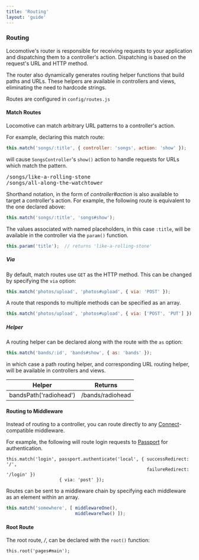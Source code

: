 ```yaml
---
title: 'Routing'
layout: 'guide'
---
```


### Routing

Locomotive's router is responsible for receiving requests to your application
and dispatching them to a controller's action.  Dispatching is based on the
request's URL and HTTP method.

The router also dynamically generates routing helper functions that build paths
and URLs.  These helpers are available in controllers and views, eliminating the
need to hardcode strings.

Routes are configured in `config/routes.js`

#### Match Routes

Locomotive can match arbitrary URL patterns to a controller's action.

For example, declaring this match route:

```javascript
this.match('songs/:title', { controller: 'songs', action: 'show' });
```

will cause `SongsController`'s `show()` action to handle requests for URLs which
match the pattern.

<pre>
/songs/like-a-rolling-stone
/songs/all-along-the-watchtower
</pre>

Shorthand notation, in the form of _controller#action_ is also available to
target a controller's action.  For example, the following route is equivalent to
the one declared above:

```javascript
this.match('songs/:title', 'songs#show');
```

The values associated with named placeholders, in this case `:title`, will be
available in the controller via the `param()` function.

```javascript
this.param('title');  // returns 'like-a-rolling-stone'
```

##### Via

By default, match routes use `GET` as the HTTP method.  This can be changed by
specifying the `via` option:

```javascript
this.match('photos/upload', 'photos#upload', { via: 'POST' });
```

A route that responds to multiple methods can be specified as an array.

```javascript
this.match('photos/upload', 'photos#upload', { via: ['POST', 'PUT'] });
```

##### Helper

A routing helper can be declared along with the route with the `as` option:

```javascript
this.match('bands/:id', 'bands#show', { as: 'bands' });
```

in which case a path routing helper, and corresponding URL routing helper, will
be available in controllers and views.

<div class="row">
  <div class="span4">
    <table class="table table-condensed table-striped">
      <thead>
        <tr>
          <th>Helper</th>
          <th>Returns</th>
        </tr>
      </thead>
      <tbody class="monospace">
        <tr>
          <td>bandsPath('radiohead')</td>
          <td>/bands/radiohead</td>
        </tr>
      </tbody>
    </table>
  </div>
</div>


#### Routing to Middleware

Instead of routing to a controller, you can route directly to any
[Connect](http://www.senchalabs.org/connect/)-compatible middleware.

For example, the following will route login requests to [Passport](http://passportjs.org/)
for authentication.

```
this.match('login', passport.authenticate('local', { successRedirect: '/',
                                                     failureRedirect: '/login' })
                    { via: 'post' });
```

Routes can be sent to a middleware chain by specifying each middleware as an
element within an array.

```javascript
this.match('somewhere', [ middlewareOne(),
                          middlewareTwo() ]);
```

#### Root Route

The root route, _/_, can be declared with the `root()` function:

```
this.root('pages#main');
```
